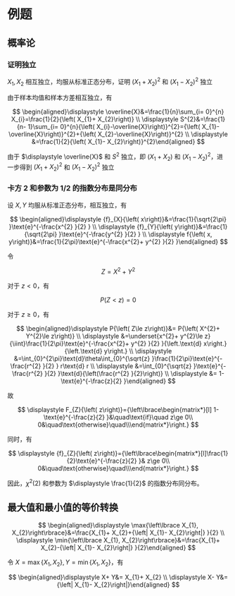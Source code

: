 # 例题

## 概率论

### 证明独立

$\displaystyle  X_{1}, X_{2}$ 相互独立，均服从标准正态分布，证明 $\displaystyle {\left( X_{1}+ X_{2}\right)}^{2}$ 和 $\displaystyle {\left( X_{1}- X_{2}\right)}^{2}$ 独立



由于样本均值和样本方差相互独立，有

$$
\begin{aligned}\displaystyle \overline{X}&=\frac{1}{n}\sum_{i= 0}^{n} X_{i}=\frac{1}{2}{\left( X_{1}+ X_{2}\right)} \\ \displaystyle  S^{2}&=\frac{1}{n- 1}\sum_{i= 0}^{n}{\left( X_{i}-\overline{X}\right)}^{2}={\left( X_{1}-\overline{X}\right)}^{2}+{\left( X_{2}-\overline{X}\right)}^{2} \\ \displaystyle &=\frac{1}{2}{\left( X_{1}- X_{2}\right)}^{2}\end{aligned}
$$

由于 $\displaystyle \overline{X}$ 和 $\displaystyle  S^{2}$ 独立，即 $\displaystyle {\left( X_{1}+ X_{2}\right)}$ 和 $\displaystyle {\left( X_{1}- X_{2}\right)}^{2}$，进一步得到 $\displaystyle {\left( X_{1}+ X_{2}\right)}^{2}$ 和 $\displaystyle {\left( X_{1}- X_{2}\right)}^{2}$ 独立

### 卡方 2 和参数为 1/2 的指数分布是同分布

设 $\displaystyle  X, Y$ 均服从标准正态分布，相互独立，有

$$
\begin{aligned}\displaystyle {f}_{X}{\left( x\right)}&=\frac{1}{\sqrt{2\pi} }\text{e}^{-\frac{x^{2} }{2} } \\ \displaystyle {f}_{Y}{\left( y\right)}&=\frac{1}{\sqrt{2\pi} }\text{e}^{-\frac{y^{2} }{2} } \\ \displaystyle  f{\left( x, y\right)}&=\frac{1}{2\pi}\text{e}^{-\frac{x^{2}+ y^{2} }{2} }\end{aligned}
$$

令

$$
\displaystyle  Z= X^{2}+ Y^{2}
$$

对于 $\displaystyle  z< 0$，有

$$
\displaystyle  P{\left( Z< z\right)}= 0
$$

对于 $\displaystyle  z\ge 0$，有

$$
\begin{aligned}\displaystyle  P{\left( Z\le z\right)}&= P{\left( X^{2}+ Y^{2}\le z\right)} \\ \displaystyle &=\underset{x^{2}+ y^{2}\le z}{\iint}\frac{1}{2\pi}\text{e}^{-\frac{x^{2}+ y^{2} }{2} }{\left.\text{d} x\right.}{\left.\text{d} y\right.} \\ \displaystyle &=\int_{0}^{2\pi}\text{d}\theta\int_{0}^{\sqrt{z} }\frac{1}{2\pi}\text{e}^{-\frac{r^{2} }{2} } r\text{d} r \\ \displaystyle &=\int_{0}^{\sqrt{z} }\text{e}^{-\frac{r^{2} }{2} }\text{d}{\left(\frac{r^{2} }{2}\right)} \\ \displaystyle &= 1-\text{e}^{-\frac{z}{2} }\end{aligned}
$$

故

$$
\displaystyle  F_{Z}{\left( z\right)}={\left\lbrace\begin{matrix*}[l] 1-\text{e}^{-\frac{z}{2} }&\quad\text{if}\quad z\ge 0\\ 0&\quad\text{otherwise}\quad\\\end{matrix*}\right.}
$$

同时，有

$$
\displaystyle {f}_{Z}{\left( z\right)}={\left\lbrace\begin{matrix*}[l]\frac{1}{2}\text{e}^{-\frac{z}{2} }& z\ge 0\\ 0&\quad\text{otherwise}\quad\\\end{matrix*}\right.}
$$

因此，$\displaystyle \chi^{2}{\left( 2\right)}$ 和参数为 $\displaystyle \frac{1}{2}$ 的指数分布同分布。

## 最大值和最小值的等价转换

$$
\begin{aligned}\displaystyle \max{\left\lbrace X_{1}, X_{2}\right\rbrace}&=\frac{X_{1}+ X_{2}+{\left| X_{1}- X_{2}\right|} }{2} \\ \displaystyle \min{\left\lbrace X_{1}, X_{2}\right\rbrace}&=\frac{X_{1}+ X_{2}-{\left| X_{1}- X_{2}\right|} }{2}\end{aligned}
$$

令 $\displaystyle  X=\max{\left\lbrace X_{1}, X_{2}\right\rbrace}, Y=\min{\left\lbrace X_{1}, X_{2}\right\rbrace}$，有

$$
\begin{aligned}\displaystyle  X+ Y&= X_{1}+ X_{2} \\ \displaystyle  X- Y&={\left| X_{1}- X_{2}\right|}\end{aligned}
$$
